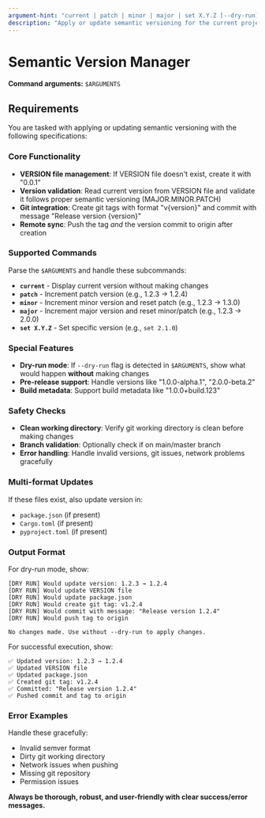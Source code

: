 ```yaml
---
argument-hint: "current | patch | minor | major | set X.Y.Z [--dry-run]"
description: "Apply or update semantic versioning for the current project using a VERSION file and Git tags"
---
```


# Semantic Version Manager

**Command arguments:** `$ARGUMENTS`

## Requirements

You are tasked with applying or updating semantic versioning with the following specifications:

### Core Functionality
- **VERSION file management**: If VERSION file doesn't exist, create it with "0.0.1"
- **Version validation**: Read current version from VERSION file and validate it follows proper semantic versioning (MAJOR.MINOR.PATCH)
- **Git integration**: Create git tags with format "v{version}" and commit with message "Release version {version}"
- **Remote sync**: Push the tag _and_ the version commit to origin after creation

### Supported Commands
Parse the `$ARGUMENTS` and handle these subcommands:

- **`current`** - Display current version without making changes
- **`patch`** - Increment patch version (e.g., 1.2.3 → 1.2.4)
- **`minor`** - Increment minor version and reset patch (e.g., 1.2.3 → 1.3.0)
- **`major`** - Increment major version and reset minor/patch (e.g., 1.2.3 → 2.0.0)
- **`set X.Y.Z`** - Set specific version (e.g., `set 2.1.0`)

### Special Features
- **Dry-run mode**: If `--dry-run` flag is detected in `$ARGUMENTS`, show what would happen **without** making changes
- **Pre-release support**: Handle versions like "1.0.0-alpha.1", "2.0.0-beta.2"
- **Build metadata**: Support build metadata like "1.0.0+build.123"

### Safety Checks
- **Clean working directory**: Verify git working directory is clean before making changes
- **Branch validation**: Optionally check if on main/master branch
- **Error handling**: Handle invalid versions, git issues, network problems gracefully

### Multi-format Updates
If these files exist, also update version in:
- `package.json` (if present)
- `Cargo.toml` (if present)
- `pyproject.toml` (if present)


### Output Format
For dry-run mode, show:
```
[DRY RUN] Would update version: 1.2.3 → 1.2.4
[DRY RUN] Would update VERSION file
[DRY RUN] Would update package.json
[DRY RUN] Would create git tag: v1.2.4
[DRY RUN] Would commit with message: "Release version 1.2.4"
[DRY RUN] Would push tag to origin

No changes made. Use without --dry-run to apply changes.
```

For successful execution, show:
```
✅ Updated version: 1.2.3 → 1.2.4
✅ Updated VERSION file
✅ Updated package.json
✅ Created git tag: v1.2.4
✅ Committed: "Release version 1.2.4"
✅ Pushed commit and tag to origin
```

### Error Examples
Handle these gracefully:
- Invalid semver format
- Dirty git working directory
- Network issues when pushing
- Missing git repository
- Permission issues

**Always be thorough, robust, and user-friendly with clear success/error messages.**